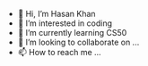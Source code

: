 - 👋 Hi, I’m Hasan Khan
- 👀 I’m interested in coding
- 🌱 I’m currently learning CS50
- 💞️ I’m looking to collaborate on ...
- 📫 How to reach me ...

<!---
hsnkhn10/hsnkhn10 is a ✨ special ✨ repository because its `README.md` (this file) appears on your GitHub profile.
You can click the Preview link to take a look at your changes.
--->
